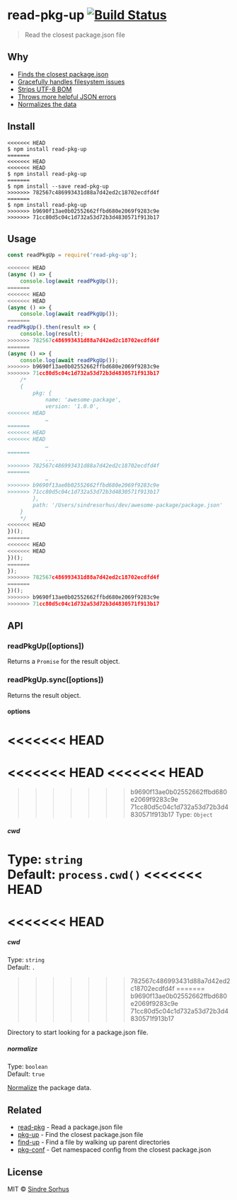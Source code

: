 # read-pkg-up [![Build Status](https://travis-ci.org/sindresorhus/read-pkg-up.svg?branch=master)](https://travis-ci.org/sindresorhus/read-pkg-up)

> Read the closest package.json file


## Why

- [Finds the closest package.json](https://github.com/sindresorhus/find-up)
- [Gracefully handles filesystem issues](https://github.com/isaacs/node-graceful-fs)
- [Strips UTF-8 BOM](https://github.com/sindresorhus/strip-bom)
- [Throws more helpful JSON errors](https://github.com/sindresorhus/parse-json)
- [Normalizes the data](https://github.com/npm/normalize-package-data#what-normalization-currently-entails)


## Install

```
<<<<<<< HEAD
$ npm install read-pkg-up
=======
<<<<<<< HEAD
<<<<<<< HEAD
$ npm install read-pkg-up
=======
$ npm install --save read-pkg-up
>>>>>>> 782567c486993431d88a7d42ed2c18702ecdfd4f
=======
$ npm install read-pkg-up
>>>>>>> b9690f13ae0b02552662ffbd680e2069f9283c9e
>>>>>>> 71cc80d5c04c1d732a53d72b3d4830571f913b17
```


## Usage

```js
const readPkgUp = require('read-pkg-up');

<<<<<<< HEAD
(async () => {
	console.log(await readPkgUp());
=======
<<<<<<< HEAD
<<<<<<< HEAD
(async () => {
	console.log(await readPkgUp());
=======
readPkgUp().then(result => {
	console.log(result);
>>>>>>> 782567c486993431d88a7d42ed2c18702ecdfd4f
=======
(async () => {
	console.log(await readPkgUp());
>>>>>>> b9690f13ae0b02552662ffbd680e2069f9283c9e
>>>>>>> 71cc80d5c04c1d732a53d72b3d4830571f913b17
	/*
	{
		pkg: {
			name: 'awesome-package',
			version: '1.0.0',
<<<<<<< HEAD
			…
=======
<<<<<<< HEAD
<<<<<<< HEAD
			…
=======
			...
>>>>>>> 782567c486993431d88a7d42ed2c18702ecdfd4f
=======
			…
>>>>>>> b9690f13ae0b02552662ffbd680e2069f9283c9e
>>>>>>> 71cc80d5c04c1d732a53d72b3d4830571f913b17
		},
		path: '/Users/sindresorhus/dev/awesome-package/package.json'
	}
	*/
<<<<<<< HEAD
})();
=======
<<<<<<< HEAD
<<<<<<< HEAD
})();
=======
});
>>>>>>> 782567c486993431d88a7d42ed2c18702ecdfd4f
=======
})();
>>>>>>> b9690f13ae0b02552662ffbd680e2069f9283c9e
>>>>>>> 71cc80d5c04c1d732a53d72b3d4830571f913b17
```


## API

### readPkgUp([options])

Returns a `Promise` for the result object.

### readPkgUp.sync([options])

Returns the result object.

#### options

<<<<<<< HEAD
=======
<<<<<<< HEAD
<<<<<<< HEAD
=======
>>>>>>> b9690f13ae0b02552662ffbd680e2069f9283c9e
>>>>>>> 71cc80d5c04c1d732a53d72b3d4830571f913b17
Type: `Object`

##### cwd

Type: `string`<br>
Default: `process.cwd()`
<<<<<<< HEAD
=======
<<<<<<< HEAD
=======
##### cwd

Type: `string`<br>
Default: `.`
>>>>>>> 782567c486993431d88a7d42ed2c18702ecdfd4f
=======
>>>>>>> b9690f13ae0b02552662ffbd680e2069f9283c9e
>>>>>>> 71cc80d5c04c1d732a53d72b3d4830571f913b17

Directory to start looking for a package.json file.

##### normalize

Type: `boolean`<br>
Default: `true`

[Normalize](https://github.com/npm/normalize-package-data#what-normalization-currently-entails) the package data.


## Related

- [read-pkg](https://github.com/sindresorhus/read-pkg) - Read a package.json file
- [pkg-up](https://github.com/sindresorhus/pkg-up) - Find the closest package.json file
- [find-up](https://github.com/sindresorhus/find-up) - Find a file by walking up parent directories
- [pkg-conf](https://github.com/sindresorhus/pkg-conf) - Get namespaced config from the closest package.json


## License

MIT © [Sindre Sorhus](https://sindresorhus.com)
